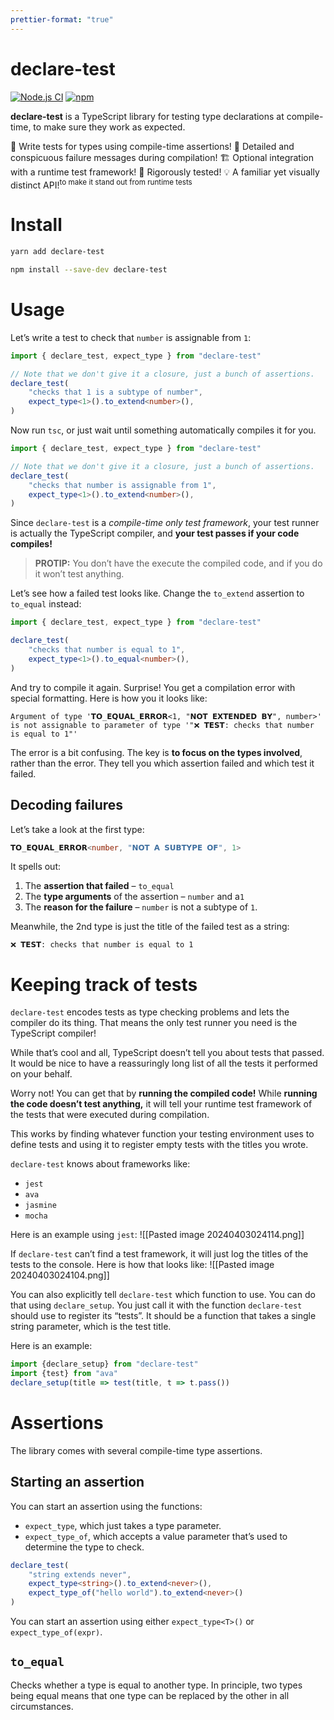 ```yaml
---
prettier-format: "true"
---
```


# declare-test

[![Node.js CI](https://github.com/GregRos/declare-test/actions/workflows/push.yaml/badge.svg)](https://github.com/GregRos/declare-test/actions/workflows/main.yaml)
[![npm](https://img.shields.io/npm/v/declare-test)](https://www.npmjs.com/package/declare-test)

**declare-test** is a TypeScript library for testing type declarations at compile-time, to make sure they work as expected.

🧪 Write tests for types using compile-time assertions!
🚨 Detailed and conspicuous failure messages during compilation!
🏗️ Optional integration with a runtime test framework!
🧐 Rigorously tested!
💡 A familiar yet visually distinct API!<sup>to make it stand out from runtime tests</sup>
# Install
```bash
yarn add declare-test
```
```bash
npm install --save-dev declare-test
```
# Usage
Let’s write a test to check that `number` is assignable from `1`:
```typescript
import { declare_test, expect_type } from "declare-test"

// Note that we don't give it a closure, just a bunch of assertions.
declare_test(
	"checks that 1 is a subtype of number",
	expect_type<1>().to_extend<number>(),
)
```

Now run `tsc`, or just wait until something automatically compiles it for you. 
```typescript
import { declare_test, expect_type } from "declare-test"

// Note that we don't give it a closure, just a bunch of assertions.
declare_test(
	"checks that number is assignable from 1",
	expect_type<1>().to_extend<number>(),
)
```

Since `declare-test` is a *compile-time only test framework*, your test runner is actually the TypeScript compiler, and **your test passes if your code compiles!**

> **PROTIP:** You don’t have the execute the compiled code, and if you do it won’t test anything.

Let’s see how a failed test looks like. Change the `to_extend` assertion to `to_equal` instead:
```typescript
import { declare_test, expect_type } from "declare-test"

declare_test(
	"checks that number is equal to 1",
	expect_type<1>().to_equal<number>(),
)
```

And try to compile it again. Surprise! You get a compilation error with special formatting. Here is how you it looks like:
```
Argument of type '𝗧𝗢_𝗘𝗤𝗨𝗔𝗟_𝗘𝗥𝗥𝗢𝗥<1, "𝗡𝗢𝗧 𝗘𝗫𝗧𝗘𝗡𝗗𝗘𝗗 𝗕𝗬", number>' is not assignable to parameter of type '"❌ 𝗧𝗘𝗦𝗧: checks that number is equal to 1"'
```

The error is a bit confusing. The key is **to focus on the types involved**, rather than the error. They tell you which assertion failed and which test it failed.
## Decoding failures
Let’s take a look at the first type:
```typescript
𝗧𝗢_𝗘𝗤𝗨𝗔𝗟_𝗘𝗥𝗥𝗢𝗥<number, "𝗡𝗢𝗧 𝗔 𝗦𝗨𝗕𝗧𝗬𝗣𝗘 𝗢𝗙", 1>
```
It spells out:
1. The **assertion that failed** – `to_equal`
2. The **type arguments** of the assertion – `number` and a`1`
3. The **reason for the failure** – `number` is not a subtype of `1`. 

Meanwhile, the 2nd type is just the title of the failed test as a string:
```
❌ 𝗧𝗘𝗦𝗧: checks that number is equal to 1
```
# Keeping track of tests
`declare-test` encodes tests as type checking problems and lets the compiler do its thing. That means the only test runner you need is the TypeScript compiler!

While that’s cool and all, TypeScript doesn’t tell you about tests that passed. It would be nice to have a reassuringly long list of all the tests it performed on your behalf.

Worry not! You can get that by **running the compiled code!** While **running the code doesn’t test anything,** it will tell your runtime test framework of the tests that were executed during compilation.

This works by finding whatever function your testing environment uses to define tests and using it to register empty tests with the titles you wrote. 

`declare-test`  knows about frameworks like:
- `jest`
- `ava`
- `jasmine`
- `mocha`

Here is an example using `jest`:
![[Pasted image 20240403024114.png]]

If `declare-test` can’t find a test framework, it will just log the titles of the tests to the console. Here is how that looks like:
![[Pasted image 20240403024104.png]]

You can also explicitly tell `declare-test` which function to use. You can do that using `declare_setup`. You just call it with the function `declare-test` should use to register its “tests”. It should be a function that takes a single string parameter, which is the test title.

Here is an example:
```typescript
import {declare_setup} from "declare-test"
import {test} from "ava"
declare_setup(title => test(title, t => t.pass())
```
# Assertions
The library comes with several compile-time type assertions. 

## Starting an assertion
You can start an assertion using the functions:
- `expect_type`, which just takes a type parameter.
- `expect_type_of`, which accepts a value parameter that’s used to determine the type to check.

```typescript
declare_test(
	"string extends never",
	expect_type<string>().to_extend<never>(),
	expect_type_of("hello world").to_extend<never>()
)
```


You can start an assertion using either `expect_type<T>()` or `expect_type_of(expr)`.

## `to_equal`
Checks whether a type is equal to another type. In principle, two types being equal means that one type can be replaced by the other in all circumstances.

